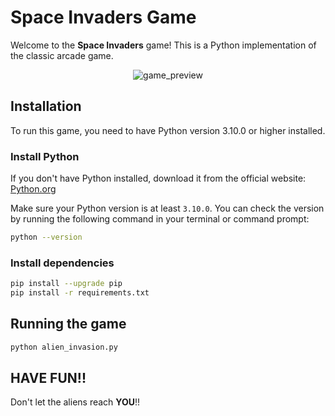 # Space Invaders Game

Welcome to the **Space Invaders** game! This is a Python implementation of the classic arcade game. 

<div align="center">
  <img src="https://github.com/user-attachments/assets/395ab5de-635d-4915-ac47-41fe567d2253" alt="game_preview">
</div>

## Installation

To run this game, you need to have Python version 3.10.0 or higher installed.

### Install Python

If you don't have Python installed, download it from the official website: [Python.org](https://www.python.org/downloads/)

Make sure your Python version is at least `3.10.0`. You can check the version by running the following command in your terminal or command prompt:

```bash
python --version
````

### Install dependencies
```bash
pip install --upgrade pip
pip install -r requirements.txt
````

## Running the game
```bash
python alien_invasion.py
````

## HAVE FUN!!
 Don't let the aliens reach <b>YOU</b>!!
